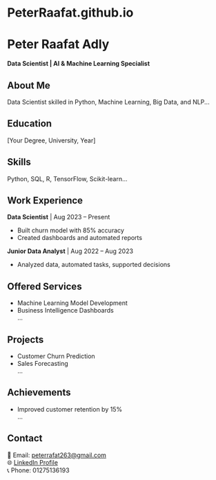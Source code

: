 # PeterRaafat.github.io

# Peter Raafat Adly
**Data Scientist | AI & Machine Learning Specialist**

## About Me
Data Scientist skilled in Python, Machine Learning, Big Data, and NLP...

## Education
[Your Degree, University, Year]

## Skills
Python, SQL, R, TensorFlow, Scikit-learn...

## Work Experience
**Data Scientist** | Aug 2023 – Present  
- Built churn model with 85% accuracy  
- Created dashboards and automated reports  

**Junior Data Analyst** | Aug 2022 – Aug 2023  
- Analyzed data, automated tasks, supported decisions

## Offered Services
- Machine Learning Model Development  
- Business Intelligence Dashboards  
...

## Projects
- Customer Churn Prediction  
- Sales Forecasting  
...

## Achievements
- Improved customer retention by 15%  
...

## Contact
📧 Email: peterrafat263@gmail.com  
🌐 [LinkedIn Profile](https://www.linkedin.com/in/peter-raafat-5961592b4)  
📞 Phone: 01275136193
